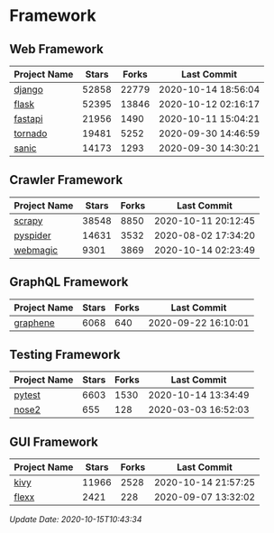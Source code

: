 # Framework

## Web Framework

| Project Name | Stars | Forks | Last Commit |
| ------------ | ----- | ----- | ----------- |
| [django](https://github.com/django/django) | 52858 | 22779 | 2020-10-14 18:56:04 |
| [flask](https://github.com/pallets/flask) | 52395 | 13846 | 2020-10-12 02:16:17 |
| [fastapi](https://github.com/tiangolo/fastapi) | 21956 | 1490 | 2020-10-11 15:04:21 |
| [tornado](https://github.com/tornadoweb/tornado) | 19481 | 5252 | 2020-09-30 14:46:59 |
| [sanic](https://github.com/huge-success/sanic) | 14173 | 1293 | 2020-09-30 14:30:21 |

## Crawler Framework

| Project Name | Stars | Forks | Last Commit |
| ------------ | ----- | ----- | ----------- |
| [scrapy](https://github.com/scrapy/scrapy) | 38548 | 8850 | 2020-10-11 20:12:45 |
| [pyspider](https://github.com/binux/pyspider) | 14631 | 3532 | 2020-08-02 17:34:20 |
| [webmagic](https://github.com/code4craft/webmagic) | 9301 | 3869 | 2020-10-14 02:23:49 |

## GraphQL Framework

| Project Name | Stars | Forks | Last Commit |
| ------------ | ----- | ----- | ----------- |
| [graphene](https://github.com/graphql-python/graphene) | 6068 | 640 | 2020-09-22 16:10:01 |

## Testing Framework

| Project Name | Stars | Forks | Last Commit |
| ------------ | ----- | ----- | ----------- |
| [pytest](https://github.com/pytest-dev/pytest) | 6603 | 1530 | 2020-10-14 13:34:49 |
| [nose2](https://github.com/nose-devs/nose2) | 655 | 128 | 2020-03-03 16:52:03 |

## GUI Framework

| Project Name | Stars | Forks | Last Commit |
| ------------ | ----- | ----- | ----------- |
| [kivy](https://github.com/kivy/kivy) | 11966 | 2528 | 2020-10-14 21:57:25 |
| [flexx](https://github.com/flexxui/flexx) | 2421 | 228 | 2020-09-07 13:32:02 |

*Update Date: 2020-10-15T10:43:34*